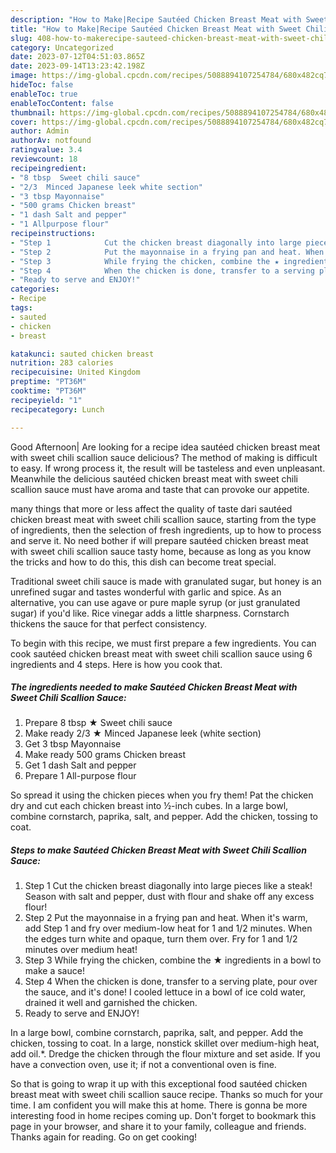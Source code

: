 ```yaml
---
description: "How to Make|Recipe Sautéed Chicken Breast Meat with Sweet Chili Scallion Sauce {That is Special"
title: "How to Make|Recipe Sautéed Chicken Breast Meat with Sweet Chili Scallion Sauce {That is Special"
slug: 408-how-to-makerecipe-sauteed-chicken-breast-meat-with-sweet-chili-scallion-sauce-that-is-special
category: Uncategorized
date: 2023-07-12T04:51:03.865Z
date: 2023-09-14T13:23:42.198Z
image: https://img-global.cpcdn.com/recipes/5088894107254784/680x482cq70/sauteed-chicken-breast-meat-with-sweet-chili-scallion-sauce-recipe-main-photo.jpg
hideToc: false
enableToc: true
enableTocContent: false
thumbnail: https://img-global.cpcdn.com/recipes/5088894107254784/680x482cq70/sauteed-chicken-breast-meat-with-sweet-chili-scallion-sauce-recipe-main-photo.jpg
cover: https://img-global.cpcdn.com/recipes/5088894107254784/680x482cq70/sauteed-chicken-breast-meat-with-sweet-chili-scallion-sauce-recipe-main-photo.jpg
author: Admin
authorAv: notfound
ratingvalue: 3.4
reviewcount: 18
recipeingredient:
- "8 tbsp  Sweet chili sauce"
- "2/3  Minced Japanese leek white section"
- "3 tbsp Mayonnaise"
- "500 grams Chicken breast"
- "1 dash Salt and pepper"
- "1 Allpurpose flour"
recipeinstructions:
- "Step 1            Cut the chicken breast diagonally into large pieces like a steak! Season with salt and pepper, dust with flour and shake off any excess flour!"
- "Step 2            Put the mayonnaise in a frying pan and heat. When it&#39;s warm, add Step 1 and fry over medium-low heat for 1 and 1/2 minutes. When the edges turn white and opaque, turn them over. Fry for 1 and 1/2 minutes over medium heat!"
- "Step 3            While frying the chicken, combine the ★ ingredients in a bowl to make a sauce!"
- "Step 4            When the chicken is done, transfer to a serving plate, pour over the sauce, and it&#39;s done! I cooled lettuce in a bowl of ice cold water, drained it well and garnished the chicken."
- "Ready to serve and ENJOY!"
categories:
- Recipe
tags:
- sauted
- chicken
- breast

katakunci: sauted chicken breast 
nutrition: 283 calories
recipecuisine: United Kingdom
preptime: "PT36M"
cooktime: "PT36M"
recipeyield: "1"
recipecategory: Lunch

---
```



Good Afternoon| Are looking for a recipe idea sautéed chicken breast meat with sweet chili scallion sauce delicious? The method of making is difficult to easy. If wrong process it, the result will be tasteless and even unpleasant. Meanwhile the delicious sautéed chicken breast meat with sweet chili scallion sauce must have aroma and taste that can provoke our appetite.






many things that more or less affect the quality of taste dari sautéed chicken breast meat with sweet chili scallion sauce, starting from the type of ingredients, then the selection of fresh ingredients, up to how to process and serve it. No need bother if will prepare sautéed chicken breast meat with sweet chili scallion sauce tasty home, because as long as you know the tricks and how to do this, this dish can become treat  special.


Traditional sweet chili sauce is made with granulated sugar, but honey is an unrefined sugar and tastes wonderful with garlic and spice. As an alternative, you can use agave or pure maple syrup (or just granulated sugar) if you&#39;d like. Rice vinegar adds a little sharpness. Cornstarch thickens the sauce for that perfect consistency.


To begin with this recipe, we must first prepare a few ingredients. You can cook sautéed chicken breast meat with sweet chili scallion sauce using 6 ingredients and 4 steps. Here is how you cook that.

<!--inarticleads1-->

##### The ingredients needed to make Sautéed Chicken Breast Meat with Sweet Chili Scallion Sauce:

1. Prepare 8 tbsp ★ Sweet chili sauce
1. Make ready 2/3 ★ Minced Japanese leek (white section)
1. Get 3 tbsp Mayonnaise
1. Make ready 500 grams Chicken breast
1. Get 1 dash Salt and pepper
1. Prepare 1 All-purpose flour


So spread it using the chicken pieces when you fry them! Pat the chicken dry and cut each chicken breast into ½-inch cubes. In a large bowl, combine cornstarch, paprika, salt, and pepper. Add the chicken, tossing to coat. 

<!--inarticleads2-->

##### Steps to make Sautéed Chicken Breast Meat with Sweet Chili Scallion Sauce:

1. Step 1            Cut the chicken breast diagonally into large pieces like a steak! Season with salt and pepper, dust with flour and shake off any excess flour!
1. Step 2            Put the mayonnaise in a frying pan and heat. When it&#39;s warm, add Step 1 and fry over medium-low heat for 1 and 1/2 minutes. When the edges turn white and opaque, turn them over. Fry for 1 and 1/2 minutes over medium heat!
1. Step 3            While frying the chicken, combine the ★ ingredients in a bowl to make a sauce!
1. Step 4            When the chicken is done, transfer to a serving plate, pour over the sauce, and it&#39;s done! I cooled lettuce in a bowl of ice cold water, drained it well and garnished the chicken.
1. Ready to serve and ENJOY!

In a large bowl, combine cornstarch, paprika, salt, and pepper. Add the chicken, tossing to coat. In a large, nonstick skillet over medium-high heat, add oil.*. Dredge the chicken through the flour mixture and set aside. If you have a convection oven, use it; if not a conventional oven is fine. 

So that is going to wrap it up with this exceptional food sautéed chicken breast meat with sweet chili scallion sauce recipe. Thanks so much for your time. I am confident you will make this at home. There is gonna be more interesting food in home recipes coming up. Don't forget to bookmark this page in your browser, and share it to your family, colleague and friends. Thanks again for reading. Go on get cooking!
